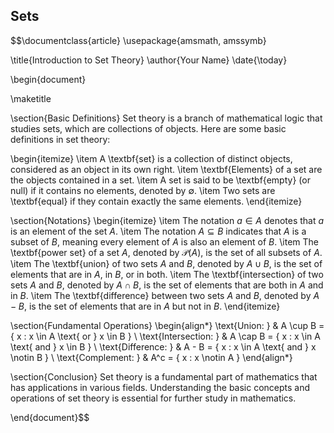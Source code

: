 ## Sets

$$\documentclass{article}
\usepackage{amsmath, amssymb}

\title{Introduction to Set Theory}
\author{Your Name}
\date{\today}

\begin{document}

\maketitle

\section{Basic Definitions}
Set theory is a branch of mathematical logic that studies sets, which are collections of objects. Here are some basic definitions in set theory:

\begin{itemize}
  \item A \textbf{set} is a collection of distinct objects, considered as an object in its own right.
  \item \textbf{Elements} of a set are the objects contained in a set.
  \item A set is said to be \textbf{empty} (or null) if it contains no elements, denoted by $\emptyset$.
  \item Two sets are \textbf{equal} if they contain exactly the same elements.
\end{itemize}

\section{Notations}
\begin{itemize}
  \item The notation $a \in A$ denotes that $a$ is an element of the set $A$.
  \item The notation $A \subseteq B$ indicates that $A$ is a subset of $B$, meaning every element of $A$ is also an element of $B$.
  \item The \textbf{power set} of a set $A$, denoted by $\mathcal{P}(A)$, is the set of all subsets of $A$.
  \item The \textbf{union} of two sets $A$ and $B$, denoted by $A \cup B$, is the set of elements that are in $A$, in $B$, or in both.
  \item The \textbf{intersection} of two sets $A$ and $B$, denoted by $A \cap B$, is the set of elements that are both in $A$ and in $B$.
  \item The \textbf{difference} between two sets $A$ and $B$, denoted by $A - B$, is the set of elements that are in $A$ but not in $B$.
\end{itemize}

\section{Fundamental Operations}
\begin{align*}
  \text{Union: } & A \cup B = \{ x : x \in A \text{ or } x \in B \} \\
  \text{Intersection: } & A \cap B = \{ x : x \in A \text{ and } x \in B \} \\
  \text{Difference: } & A - B = \{ x : x \in A \text{ and } x \notin B \} \\
  \text{Complement: } & A^c = \{ x : x \notin A \}
\end{align*}

\section{Conclusion}
Set theory is a fundamental part of mathematics that has applications in various fields. Understanding the basic concepts and operations of set theory is essential for further study in mathematics.

\end{document}$$